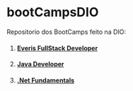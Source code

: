 #  bootCampsDIO
Repositorio dos BootCamps feito na DIO:

1. #### [Everis FullStack Developer](https://github.com/SidneyMoreira/bootCampsDIO/tree/master/EverisFullStack)

2. #### [Java Developer]()

3. #### [.Net Fundamentals]()


